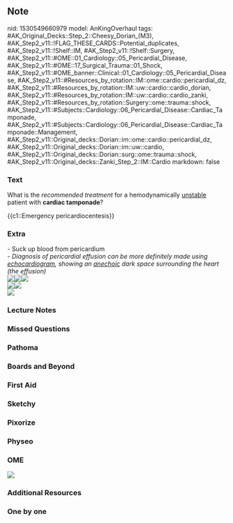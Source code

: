 ## Note
nid: 1530549660979
model: AnKingOverhaul
tags: #AK_Original_Decks::Step_2::Cheesy_Dorian_(M3), #AK_Step2_v11::!FLAG_THESE_CARDS::Potential_duplicates, #AK_Step2_v11::!Shelf::IM, #AK_Step2_v11::!Shelf::Surgery, #AK_Step2_v11::#OME::01_Cardiology::05_Pericardial_Disease, #AK_Step2_v11::#OME::17_Surgical_Trauma::01_Shock, #AK_Step2_v11::#OME_banner::Clinical::01_Cardiology::05_Pericardial_Disease, #AK_Step2_v11::#Resources_by_rotation::IM::ome::cardio::pericardial_dz, #AK_Step2_v11::#Resources_by_rotation::IM::uw::cardio::cardio_dorian, #AK_Step2_v11::#Resources_by_rotation::IM::uw::cardio::cardio_zanki, #AK_Step2_v11::#Resources_by_rotation::Surgery::ome::trauma::shock, #AK_Step2_v11::#Subjects::Cardiology::06_Pericardial_Disease::Cardiac_Tamponade, #AK_Step2_v11::#Subjects::Cardiology::06_Pericardial_Disease::Cardiac_Tamponade::Management, #AK_Step2_v11::Original_decks::Dorian::im::ome::cardio::pericardial_dz, #AK_Step2_v11::Original_decks::Dorian::im::uw::cardio, #AK_Step2_v11::Original_decks::Dorian::surg::ome::trauma::shock, #AK_Step2_v11::Original_decks::Zanki_Step_2::IM::Cardio
markdown: false

### Text
What is the <i>recommended treatment</i> for a hemodynamically
<u>unstable</u> patient with <b>cardiac tamponade</b>?
<div>
  {{c1::Emergency pericardiocentesis}}
</div>

### Extra
<div>
  - Suck up blood from pericardium
</div>
<div>
  <div>
    <i>- Diagnosis of pericardial effusion can be more definitely
    made using <span style=
    "text-decoration-line: underline;">echocardiogram</span>,
    showing an <u>anechoic</u> dark space surrounding the heart
    (the effusion)</i>
  </div>
  <div style="font-weight: bold;"></div>
</div><img src="paste-227332618977281.jpg"><img src=
"paste-1213293901381633.jpg"><i><u><img src=
"paste-6339762570919937.jpg"></u></i>
<div>
  <div>
    <i><img src="paste-6339784045756417.jpg"><span style=
    "font-style: normal;"><img src=
    "paste-1458695447773185.jpg"></span></i>
  </div>
  <div>
    <i><img src="r%20u%20srs.png"></i>
  </div>
</div>

### Lecture Notes


### Missed Questions


### Pathoma


### Boards and Beyond


### First Aid


### Sketchy


### Pixorize


### Physeo


### OME
<div class="ome-widget">
  <a href=
  "https://onlinemeded.org/spa/cardiology/pericardial-disease/acquire?ref=anki">
  <img src="_OME_AnkiFlashcards_Lesson_6.png"></a>
</div>

### Additional Resources


### One by one

